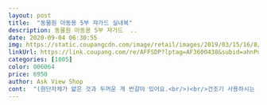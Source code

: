 ```yaml
---
layout: post 
title:  "동물원 아동용 5부 쟈가드 실내복" 
description: 동물원 아동용 5부 쟈가드  ..
date: 2020-09-04 06:30:55 
img: https://static.coupangcdn.com/image/retail/images/2019/03/15/16/8/bc624770-5723-4bdc-9de3-c80b57dc0504.jpg 
linkUrl: https://link.coupang.com/re/AFFSDP?lptag=AF3600438&subid=ahnPublicAsk&pageKey=198388943&itemId=572950743&vendorItemId=4504160302&traceid=V0-113-14b0847d5f806a59 
categories: [1005] 
color: 006064 
price: 6950 
author: Ask View Shop 
cont:  "(원단자체가 얇은 것과 두꺼운 게 번갈아 있어요.<br/>)<br/>건조기 사용하시는 분은 참고하세요.<br/><br/>건조기에 돌리면 기장이 줄어요.<br/><br/>내복 디자인 자체는 귀엽고 아이도 좋아해요.<br/><br/>다른 곳에서 산 다른 브랜드의 자카드 내복도 그래요.<br/><br/>밤에 찍었더니 어둡게 나왔네요.<br/><br/>색상도 이쁘고 질도  좋고 가성비 최고입니다.<br/><br/>색은 쿠팡에 있는 색이 실물에 더 가깝습니다.<br/><br/>이뻐요 귀여워여.<br/> 9살 아들이 좋대요.<br/> 촉감도 좋고 시원해요.<br/> 부들부들하진 않아요.<br/> 만지면 톡톡한데 입으면 편해요<br/>자카드 원단이라 그런지<br/>저희아들한테도 너무 잘 어울려요^^<br/>키 150, 보통 체격의 아이에게 딱 맞아요.<br/><br/>" 
---
```

